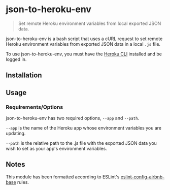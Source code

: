 # json-to-heroku-env
> Set remote Heroku environment variables from local exported JSON data.

json-to-heroku-env is a bash script that uses a cURL request to set remote Heroku environment variables from exported JSON data in a local `.js` file.

To use json-to-heroku-env, you must have the [Heroku CLI] installed and be logged in.

## Installation

## Usage

### Requirements/Options

json-to-heroku-env has two required options, `--app` and `--path`.

`--app` is the name of the Heroku app whose environment variables you are updating.

`--path` is the relative path to the .js file with the exported JSON data you wish to set as your app's environment variables.

## Notes

This module has been formatted according to ESLint's [eslint-config-airbnb-base] rules.

[Heroku CLI]: https://devcenter.heroku.com/articles/heroku-cli
[eslint-config-airbnb-base]: https://www.npmjs.com/package/eslint-config-airbnb-base